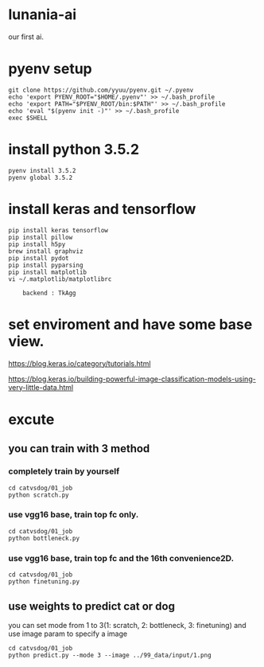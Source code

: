 # lunania-ai

our first ai.

# pyenv setup
```
git clone https://github.com/yyuu/pyenv.git ~/.pyenv
echo 'export PYENV_ROOT="$HOME/.pyenv"' >> ~/.bash_profile
echo 'export PATH="$PYENV_ROOT/bin:$PATH"' >> ~/.bash_profile
echo 'eval "$(pyenv init -)"' >> ~/.bash_profile
exec $SHELL
```

# install python 3.5.2
```
pyenv install 3.5.2
pyenv global 3.5.2
```

# install keras and tensorflow
```
pip install keras tensorflow
pip install pillow
pip install h5py
brew install graphviz
pip install pydot
pip install pyparsing
pip install matplotlib
vi ~/.matplotlib/matplotlibrc

	backend : TkAgg

```

# set enviroment and have some base view.

https://blog.keras.io/category/tutorials.html

https://blog.keras.io/building-powerful-image-classification-models-using-very-little-data.html

# excute

## you can train with 3 method

### completely train by yourself
```
cd catvsdog/01_job
python scratch.py
```

### use vgg16 base, train top fc only.
```
cd catvsdog/01_job
python bottleneck.py
```

### use vgg16 base, train top fc and the 16th convenience2D.
```
cd catvsdog/01_job
python finetuning.py
```

## use weights to predict cat or dog

you can set mode from 1 to 3(1: scratch, 2: bottleneck, 3: finetuning)
and use image param to specify a image
```
cd catvsdog/01_job
python predict.py --mode 3 --image ../99_data/input/1.png
```

